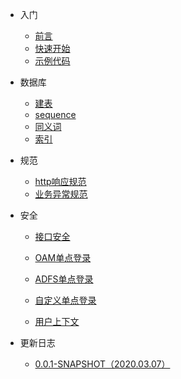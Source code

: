 * 入门
	
	* [前言](./content/start/foreword.md)
	* [快速开始](./content/start/quickStart.md)
	* [示例代码](./content/start/sampleCode.md)
* 数据库
	* [建表](./content/database/table.md)
	* [sequence](./content/database/sequence.md)
	* [同义词](./content/database/synonym.md)
	* [索引](./content/database/index.md)
* 规范
	* [http响应规范](./content/standard/response.md)
	* [业务异常规范](./content/standard/exception.md)
* 安全
	* [接口安全](./content/security/open.md)
	
	* [OAM单点登录](./content/security/oam.md)
	
	* [ADFS单点登录](./content/security/adfs.md)
	
	* [自定义单点登录](./content/security/custom.md)
	
	* [用户上下文](./content/security/userProfile.md)
	
* 更新日志
	
	* [0.0.1-SNAPSHOT（2020.03.07）](./content/log/20200307.md)

